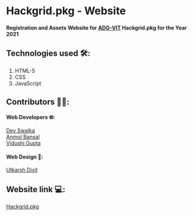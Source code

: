 # Hackgrid.pkg - Website

#### Registration and Assets Website for [ADG-VIT](https://github.com/ADG-VIT) Hackgrid.pkg for the Year 2021

## Technologies used 🛠:
1. HTML-5
2. CSS
3. JavaScript

## Contributors 👨‍💻:
#### Web Developers 🌐:
[Dev Swaika](https://github.com/DevSwaika99)
<br>
[Anmol Bansal](https://github.com/anmolbansal7) 
<br>
[Vidushi Gupta](https://github.com/vidushig08) 
#### Web Design 🍥:
[Utkarsh Dixit](https://github.com/fakeyudi)

## Website link 💻:
[Hackgrid.pkg](https://hackgridpkg.adgvit.com/)


